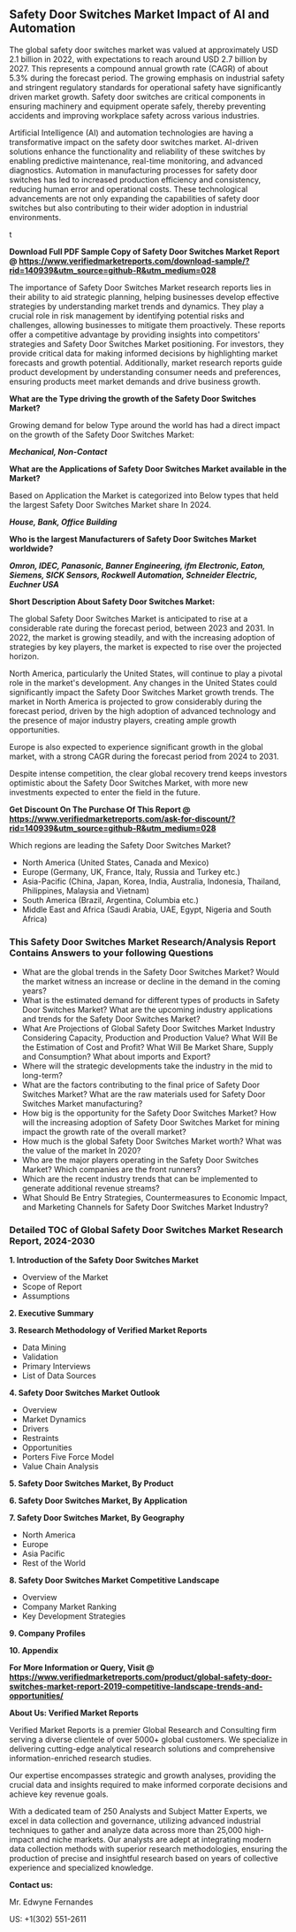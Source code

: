 <h2>Safety Door Switches Market Impact of AI and Automation</h2><p>The global safety door switches market was valued at approximately USD 2.1 billion in 2022, with expectations to reach around USD 2.7 billion by 2027. This represents a compound annual growth rate (CAGR) of about 5.3% during the forecast period. The growing emphasis on industrial safety and stringent regulatory standards for operational safety have significantly driven market growth. Safety door switches are critical components in ensuring machinery and equipment operate safely, thereby preventing accidents and improving workplace safety across various industries.</p><p>Artificial Intelligence (AI) and automation technologies are having a transformative impact on the safety door switches market. AI-driven solutions enhance the functionality and reliability of these switches by enabling predictive maintenance, real-time monitoring, and advanced diagnostics. Automation in manufacturing processes for safety door switches has led to increased production efficiency and consistency, reducing human error and operational costs. These technological advancements are not only expanding the capabilities of safety door switches but also contributing to their wider adoption in industrial environments.</p>t</p><p id="" class=""><strong>Download Full PDF Sample Copy of Safety Door Switches Market Report @ <a href="https://www.verifiedmarketreports.com/download-sample/?rid=140939&utm_source=github-R&utm_medium=028" target="_blank">https://www.verifiedmarketreports.com/download-sample/?rid=140939&utm_source=github-R&utm_medium=028</a></strong></p><p>The importance of&nbsp;Safety Door Switches Market research reports lies in their ability to aid strategic planning, helping businesses develop effective strategies by understanding market trends and dynamics. They play a crucial role in risk management by identifying potential risks and challenges, allowing businesses to mitigate them proactively. These reports offer a competitive advantage by providing insights into competitors' strategies and Safety Door Switches Market positioning. For investors, they provide critical data for making informed decisions by highlighting market forecasts and growth potential. Additionally, market research reports guide product development by understanding consumer needs and preferences, ensuring products meet market demands and drive business growth.</p><p><strong>What are the&nbsp;Type driving the growth of the Safety Door Switches Market?</strong></p><p id="" class="">Growing demand for below Type around the world has had a direct impact on the growth of the Safety Door Switches Market:</p><em><strong>Mechanical, Non-Contact</strong></em></p><strong>What are the&nbsp;Applications&nbsp;of Safety Door Switches Market available in the Market?</strong></p><p id="" class="">Based on Application the Market is categorized into Below types that held the largest Safety Door Switches Market share In 2024.</p><em><strong>House, Bank, Office Building</strong></em></p><strong>Who is the largest Manufacturers of Safety Door Switches Market worldwide?</strong></p><p><em><strong>Omron, IDEC, Panasonic, Banner Engineering, ifm Electronic, Eaton, Siemens, SICK Sensors, Rockwell Automation, Schneider Electric, Euchner USA</strong></em></p><p id="" class=""><strong>Short Description About Safety Door Switches Market:</strong></p><p>The global Safety Door Switches Market is anticipated to rise at a considerable rate during the forecast period, between 2023 and 2031. In 2022, the market is growing steadily, and with the increasing adoption of strategies by key players, the market is expected to rise over the projected horizon.</p><p>North America, particularly the United States, will continue to play a pivotal role in the market's development. Any changes in the United States could significantly impact the Safety Door Switches Market growth trends. The market in North America is projected to grow considerably during the forecast period, driven by the high adoption of advanced technology and the presence of major industry players, creating ample growth opportunities.</p><p>Europe is also expected to experience significant growth in the global market, with a strong CAGR during the forecast period from 2024 to 2031.</p><p>Despite intense competition, the clear global recovery trend keeps investors optimistic about the Safety Door Switches Market, with more new investments expected to enter the field in the future.</p><p id="" class=""><strong>Get Discount On The Purchase Of This Report @ <a href="https://www.verifiedmarketreports.com/ask-for-discount/?rid=140939&utm_source=github-R&utm_medium=028" target="_blank">https://www.verifiedmarketreports.com/ask-for-discount/?rid=140939&utm_source=github-R&utm_medium=028</a></strong></p>Which regions are leading the Safety Door Switches Market?</p><ul><li>North America (United States, Canada and Mexico)</li><li>Europe (Germany, UK, France, Italy, Russia and Turkey etc.)</li><li>Asia-Pacific (China, Japan, Korea, India, Australia, Indonesia, Thailand, Philippines, Malaysia and Vietnam)</li><li>South America (Brazil, Argentina, Columbia etc.)</li><li>Middle East and Africa (Saudi Arabia, UAE, Egypt, Nigeria and South Africa)</li></ul><h3 id="" class="">This Safety Door Switches Market Research/Analysis Report Contains Answers to your following Questions</h3><ul><li>What are the global trends in the Safety Door Switches Market? Would the market witness an increase or decline in the demand in the coming years?</li><li>What is the estimated demand for different types of products in Safety Door Switches Market? What are the upcoming industry applications and trends for the Safety Door Switches Market?</li><li>What Are Projections of Global Safety Door Switches Market Industry Considering Capacity, Production and Production Value? What Will Be the Estimation of Cost and Profit? What Will Be Market Share, Supply and Consumption? What about imports and Export?</li><li>Where will the strategic developments take the industry in the mid to long-term?</li><li>What are the factors contributing to the final price of Safety Door Switches Market? What are the raw materials used for Safety Door Switches Market manufacturing?</li><li>How big is the opportunity for the Safety Door Switches Market? How will the increasing adoption of Safety Door Switches Market for mining impact the growth rate of the overall market?</li><li>How much is the global Safety Door Switches Market worth? What was the value of the market In 2020?</li><li>Who are the major players operating in the Safety Door Switches Market? Which companies are the front runners?</li><li>Which are the recent industry trends that can be implemented to generate additional revenue streams?</li><li>What Should Be Entry Strategies, Countermeasures to Economic Impact, and Marketing Channels for Safety Door Switches Market Industry?</li></ul><h3 id="" class="">Detailed TOC of Global Safety Door Switches Market Research Report, 2024-2030</h3><p id="" class=""><strong>1. Introduction of the Safety Door Switches Market</strong></p><ul><li>Overview of the Market</li><li>Scope of Report</li><li>Assumptions</li></ul><p id="" class=""><strong>2. Executive Summary</strong></p><p id="" class=""><strong>3. Research Methodology of Verified Market Reports</strong></p><ul><li>Data Mining</li><li>Validation</li><li>Primary Interviews</li><li>List of Data Sources</li></ul><p id="" class=""><strong>4. Safety Door Switches Market Outlook</strong></p><ul><li>Overview</li><li>Market Dynamics</li><li>Drivers</li><li>Restraints</li><li>Opportunities</li><li>Porters Five Force Model</li><li>Value Chain Analysis</li></ul><p id="" class=""><strong>5. Safety Door Switches Market, By Product</strong></p><p id="" class=""><strong>6. Safety Door Switches Market, By Application</strong></p><p id="" class=""><strong>7. Safety Door Switches Market, By Geography</strong></p><ul><li>North America</li><li>Europe</li><li>Asia Pacific</li><li>Rest of the World</li></ul><p id="" class=""><strong>8. Safety Door Switches Market Competitive Landscape</strong></p><ul><li>Overview</li><li>Company Market Ranking</li><li>Key Development Strategies</li></ul><p id="" class=""><strong>9. Company Profiles</strong></p><p id="" class=""><strong>10. Appendix</strong></p><p id="" class=""><strong>For More Information or Query, Visit @ <a href="https://www.verifiedmarketreports.com/product/global-safety-door-switches-market-report-2019-competitive-landscape-trends-and-opportunities/" target="_blank">https://www.verifiedmarketreports.com/product/global-safety-door-switches-market-report-2019-competitive-landscape-trends-and-opportunities/</a></strong></p><p id="" class=""><strong>About Us: Verified Market Reports</strong></p><p id="" class="">Verified Market Reports is a premier Global Research and Consulting firm serving a diverse clientele of over 5000+ global customers. We specialize in delivering cutting-edge analytical research solutions and comprehensive information-enriched research studies.</p><p id="" class="">Our expertise encompasses strategic and growth analyses, providing the crucial data and insights required to make informed corporate decisions and achieve key revenue goals.</p><p id="" class="">With a dedicated team of 250 Analysts and Subject Matter Experts, we excel in data collection and governance, utilizing advanced industrial techniques to gather and analyze data across more than 25,000 high-impact and niche markets. Our analysts are adept at integrating modern data collection methods with superior research methodologies, ensuring the production of precise and insightful research based on years of collective experience and specialized knowledge.</p><p id="" class=""><strong>Contact us:</strong></p><p id="" class="">Mr. Edwyne Fernandes</p><p id="" class="">US: +1(302) 551-2611</p>